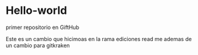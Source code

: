 # Hello-world
primer repositorio en GiftHub


Este es un cambio que hicimoas en la rama ediciones read me ademas de un cambio para gitkraken
